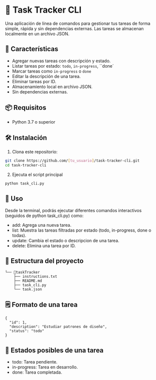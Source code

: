 # 📄 Task Tracker CLI

Una aplicación de línea de comandos para gestionar tus tareas de forma simple, rápida y sin dependencias externas. Las tareas se almacenan localmente en un archivo JSON.

## 🚀 Características

- Agregar nuevas tareas con descripción y estado.
- Listar tareas por estado: `todo`, `in-progress`, ``done`
- Marcar tareas como `in-progress` o `done`
- Editar la descripción de una tarea.
- Eliminar tareas por ID.
- Almacenamiento local en archivo JSON.
- Sin dependencias externas.

## 📦 Requisitos

- Python 3.7 o superior

## 🛠️ Instalación

1. Clona este repositorio:

```bash
git clone https://github.com/[tu_usuario]/task-tracker-cli.git
cd task-tracker-cli
```

2. Ejecuta el script principal

```bash
python task_cli.py
```

## 📌 Uso

Desde la terminal, podrás ejecutar diferentes comandos interactivos (seguidos de python task_cli.py) como:

- add: Agrega una nueva tarea.
- list: Muestra las tareas filtradas por estado (todo, in-progress, done o todas).
- update: Cambia el estado o descripcion de una tarea.
- delete: Elimina una tarea por ID.

## 📂 Estructura del proyecto

```
└── 📁taskTracker
    ├── instructions.txt
    ├── README.md
    ├── task_cli.py
    └── task.json
```

## 🗒️ Formato de una tarea

```
{
  "id": 1,
  "description": "Estudiar patrones de diseño",
  "status": "todo"
}
```

## 📢 Estados posibles de una tarea

- todo: Tarea pendiente.
- in-progress: Tarea en desarrollo.
- done: Tarea completada.